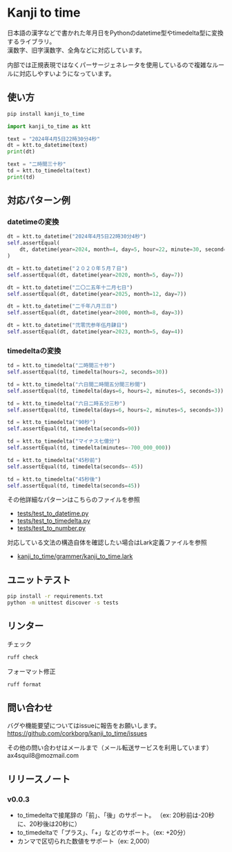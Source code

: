 # Kanji to time

日本語の漢字などで書かれた年月日をPythonのdatetime型やtimedelta型に変換するライブラリ。<br>
漢数字、旧字漢数字、全角などに対応しています。

内部では正規表現ではなくパーサージェネレータを使用しているので複雑なルールに対応しやすいようになっています。

## 使い方

```bash
pip install kanji_to_time
```

```python
import kanji_to_time as ktt

text = "2024年4月5日22時30分4秒"
dt = ktt.to_datetime(text)
print(dt)

text = "二時間三十秒"
td = ktt.to_timedelta(text)
print(td)
```

## 対応パターン例

### datetimeの変換

```python
dt = ktt.to_datetime("2024年4月5日22時30分4秒")
self.assertEqual(
    dt, datetime(year=2024, month=4, day=5, hour=22, minute=30, second=4)
)

dt = ktt.to_datetime("２０２０年５月７日")
self.assertEqual(dt, datetime(year=2020, month=5, day=7))

dt = ktt.to_datetime("二〇二五年十二月七日")
self.assertEqual(dt, datetime(year=2025, month=12, day=7))

dt = ktt.to_datetime("二千年八月三日")
self.assertEqual(dt, datetime(year=2000, month=8, day=3))

dt = ktt.to_datetime("弐零弐参年伍月肆日")
self.assertEqual(dt, datetime(year=2023, month=5, day=4))
```

### timedeltaの変換

```python
td = ktt.to_timedelta("二時間三十秒")
self.assertEqual(td, timedelta(hours=2, seconds=30))

td = ktt.to_timedelta("六日間二時間五分間三秒間")
self.assertEqual(td, timedelta(days=6, hours=2, minutes=5, seconds=3))

td = ktt.to_timedelta("六日二時五分三秒")
self.assertEqual(td, timedelta(days=6, hours=2, minutes=5, seconds=3))

td = ktt.to_timedelta("90秒")
self.assertEqual(td, timedelta(seconds=90))

td = ktt.to_timedelta("マイナス七億分")
self.assertEqual(td, timedelta(minutes=-700_000_000))

td = ktt.to_timedelta("45秒前")
self.assertEqual(td, timedelta(seconds=-45))

td = ktt.to_timedelta("45秒後")
self.assertEqual(td, timedelta(seconds=45))
```

その他詳細なパターンはこちらのファイルを参照
* [tests/test_to_datetime.py](tests/test_to_datetime.py)
* [tests/test_to_timedelta.py](tests/test_to_timedelta.py)
* [tests/test_to_number.py](tests/test_to_number.py)

対応している文法の構造自体を確認したい場合はLark定義ファイルを参照
* [kanji_to_time/grammer/kanji_to_time.lark](kanji_to_time/grammer/kanji_to_time.lark)

## ユニットテスト

```bash
pip install -r requirements.txt
python -m unittest discover -s tests
```

## リンター

チェック

```bash
ruff check
```

フォーマット修正

```bash
ruff format
```

## 問い合わせ

バグや機能要望についてはissueに報告をお願いします。<br/>
https://github.com/corkborg/kanji_to_time/issues

その他の問い合わせはメールまで（メール転送サービスを利用しています）<br/>
ax4squil8&#064;mozmail.com

## リリースノート

### v0.0.3

* to_timedeltaで接尾辞の「前」、「後」のサポート。 （ex: 20秒前は-20秒に、20秒後は20秒に）
* to_timedeltaで「プラス」、「+」などのサポート。（ex: +20分）
* カンマで区切られた数値をサポート（ex: 2,000）
